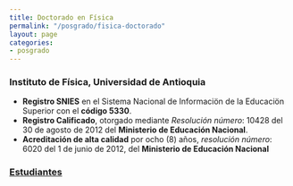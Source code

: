 ```yaml
---
title: Doctorado en Física
permalink: "/posgrado/fisica-doctorado"
layout: page
categories:
- posgrado
---
```


### Instituto de Física, Universidad de Antioquia

* __Registro SNIES__ en el Sistema Nacional de Informaciön de la Educaciön Superior con el __código 5330__.
* __Registro Calificado__, otorgado mediante _Resolución número_: 10428 del 30 de agosto de 2012 del __Ministerio de Educación Nacional__.
* __Acreditación de alta calidad__ por ocho (8) años, _resolución número_: 6020 del 1 de junio de 2012, del __Ministerio de Educación Nacional__

<!-- in repository: _pages/files/estudiantes.md-->

### [Estudiantes](/files/estudiantes-doctorado)
